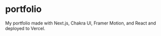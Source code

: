 # portfolio

My portfolio made with Next.js, Chakra UI, Framer Motion, and React and deployed to Vercel.